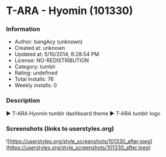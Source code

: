 # T-ARA - Hyomin (101330)

### Information
- Author: bangAcy (unknown)
- Created at: unknown
- Updated at: 5/10/2014, 6:28:54 PM
- License: NO-REDISTRIBUTION
- Category: tumblr
- Rating: undefined
- Total installs: 76
- Weekly installs: 0


### Description
► T-ARA Hyomin tumblr dashboard theme
► T-ARA tumblr logo


### Screenshots (links to userstyles.org)
![https://userstyles.org/style_screenshots/101330_after.jpeg](https://userstyles.org/style_screenshots/101330_after.jpeg)


